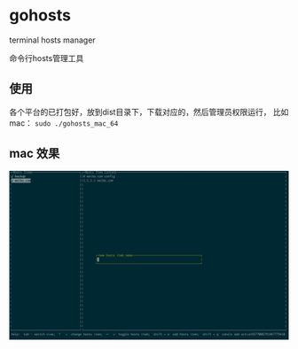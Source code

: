 # gohosts
terminal hosts manager


命令行hosts管理工具

## 使用
各个平台的已打包好，放到dist目录下，下载对应的，然后管理员权限运行，
比如mac：
`sudo ./gohosts_mac_64`

## mac 效果
![](./images/mac.png)
